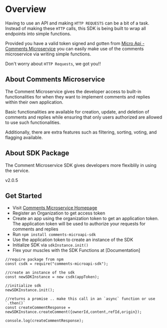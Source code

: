 # Overview
Having to use an API and making ```HTTP REQUESTS``` can be a bit of a task.
Instead of making these `HTTP` calls, this SDK is being built to wrap all endpoints into simple functions.

Provided you have a valid token signed and gotten from [Micro Api - Comments Microservice](https://comment.microapi.dev) you can easily make use of the comments microservice via writing simple functions.

Don't worry about `HTTP Requests`, we got you!!

## About Comments Microservice
The Comment Microservice gives the developer access to built-in functionalities for when they want to implement comments and replies within their own application.

Basic functionalities are available for creation, update, and deletion of comments and replies while ensuring that only users authorized are allowed to use such functionalities.

Additionally, there are extra features such as filtering, sorting, voting, and flagging available.

## About SDK Package
The Comment Microservice SDK gives developers more flexiblily in using the service.

v2.0.5

## Get Started
- Visit [Comments Microservice Homepage](https://comment.microapi.dev/)
- Register an Organization to get access token
- Create an app using the organization token to get an application token. The application token will be used to authorize your requests for comments and replies
- Run `npm install comments-microapi-sdk`
- Use the application token to create an instance of the SDK
- Initialize SDK via `sdkInstance.init()`
- Flex your muscles with the SDK Functions at [Documentation]

```
//require package from npm
const csdk = require("comments-microapi-sdk");

//create an instance of the sdk
const newSDKInstance = new csdk(appToken);

//initialize sdk
newSDKInstance.init();

//returns a promise .. make this call in an `async` function or use `.then()`
const createCommentResponse = newSDKInstance.createComment({ownerId,content,refId,origin});

console.log(createCommentResponse);


```